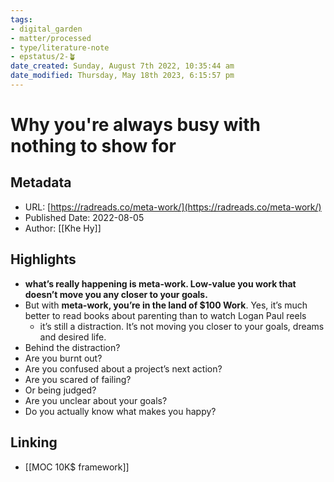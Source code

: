 ```yaml
---
tags: 
- digital_garden
- matter/processed
- type/literature-note
- epstatus/2-🪴
date_created: Sunday, August 7th 2022, 10:35:44 am
date_modified: Thursday, May 18th 2023, 6:15:57 pm
---
```

# Why you're always busy with nothing to show for
## Metadata
* URL: [https://radreads.co/meta-work/](https://radreads.co/meta-work/)
* Published Date: 2022-08-05
* Author: [[Khe Hy]]

## Highlights
* **what’s really happening is meta-work. Low-value you work that doesn’t move you any closer to your goals.**
* But with **meta-work, you’re in the land of $100 Work**. Yes, it’s much better to read books about parenting than to watch Logan Paul reels
	* it’s still a distraction. It’s not moving you closer to your goals, dreams and desired life.
* Behind the distraction? 
* Are you burnt out? 
* Are you confused about a project’s next action? 
* Are you scared of failing? 
* Or being judged? 
* Are you unclear about your goals? 
* Do you actually know what makes you happy?

## Linking
+ [[MOC 10K$ framework]]